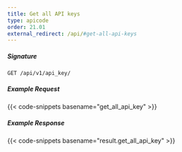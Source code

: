 ```yaml
---
title: Get all API keys
type: apicode
order: 21.01
external_redirect: /api/#get-all-api-keys
---
```


##### Signature

`GET /api/v1/api_key/`

##### Example Request

{{< code-snippets basename="get_all_api_key" >}}

##### Example Response

{{< code-snippets basename="result.get_all_api_key" >}}
